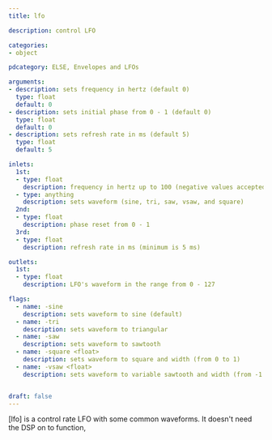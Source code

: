 ```yaml
---
title: lfo

description: control LFO

categories:
- object

pdcategory: ELSE, Envelopes and LFOs

arguments:
- description: sets frequency in hertz (default 0)
  type: float
  default: 0
- description: sets initial phase from 0 - 1 (default 0)
  type: float
  default: 0
- description: sets refresh rate in ms (default 5)
  type: float
  default: 5

inlets:
  1st:
  - type: float
    description: frequency in hertz up to 100 (negative values accepted)
  - type: anything
    description: sets waveform (sine, tri, saw, vsaw, and square)
  2nd:
  - type: float
    description: phase reset from 0 - 1
  3rd:
  - type: float
    description: refresh rate in ms (minimum is 5 ms)

outlets:
  1st:
  - type: float
    description: LFO's waveform in the range from 0 - 127

flags:
  - name: -sine
    description: sets waveform to sine (default)
  - name: -tri
    description: sets waveform to triangular
  - name: -saw
    description: sets waveform to sawtooth
  - name: -square <float>
    description: sets waveform to square and width (from 0 to 1)
  - name: -vsaw <float>
    description: sets waveform to variable sawtooth and width (from -1 to 1)


draft: false
---
```


[lfo] is a control rate LFO with some common waveforms. It doesn't need the DSP on to function,

